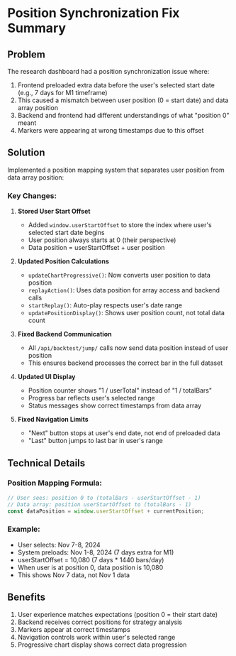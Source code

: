 # Position Synchronization Fix Summary

## Problem
The research dashboard had a position synchronization issue where:
1. Frontend preloaded extra data before the user's selected start date (e.g., 7 days for M1 timeframe)
2. This caused a mismatch between user position (0 = start date) and data array position
3. Backend and frontend had different understandings of what "position 0" meant
4. Markers were appearing at wrong timestamps due to this offset

## Solution
Implemented a position mapping system that separates user position from data array position:

### Key Changes:

1. **Stored User Start Offset**
   - Added `window.userStartOffset` to store the index where user's selected start date begins
   - User position always starts at 0 (their perspective)
   - Data position = userStartOffset + user position

2. **Updated Position Calculations**
   - `updateChartProgressive()`: Now converts user position to data position
   - `replayAction()`: Uses data position for array access and backend calls
   - `startReplay()`: Auto-play respects user's date range
   - `updatePositionDisplay()`: Shows user position count, not total data count

3. **Fixed Backend Communication**
   - All `/api/backtest/jump/` calls now send data position instead of user position
   - This ensures backend processes the correct bar in the full dataset

4. **Updated UI Display**
   - Position counter shows "1 / userTotal" instead of "1 / totalBars"
   - Progress bar reflects user's selected range
   - Status messages show correct timestamps from data array

5. **Fixed Navigation Limits**
   - "Next" button stops at user's end date, not end of preloaded data
   - "Last" button jumps to last bar in user's range

## Technical Details

### Position Mapping Formula:
```javascript
// User sees: position 0 to (totalBars - userStartOffset - 1)
// Data array: position userStartOffset to (totalBars - 1)
const dataPosition = window.userStartOffset + currentPosition;
```

### Example:
- User selects: Nov 7-8, 2024
- System preloads: Nov 1-8, 2024 (7 days extra for M1)
- userStartOffset = 10,080 (7 days * 1440 bars/day)
- When user is at position 0, data position is 10,080
- This shows Nov 7 data, not Nov 1 data

## Benefits
1. User experience matches expectations (position 0 = their start date)
2. Backend receives correct positions for strategy analysis
3. Markers appear at correct timestamps
4. Navigation controls work within user's selected range
5. Progressive chart display shows correct data progression